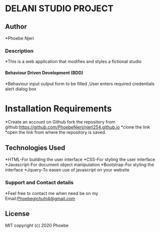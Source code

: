 # DELANI STUDIO PROJECT
## Author
*Phoebe Njeri
### Description
*This is a web application that modifies and styles a fictional studio
#### Behaviour Driven Development (BDD)
*Behaviour input output form to be filled ,User enters required credentials alert dialog box
# Installation Requirements
*Create an account on Github fork the repository from github:https://github.com/PhoebeNjeri/njeri254.github.io
*clone the link
*open the link from where the repository is saved.
## Technologies Used
*HTML-For building the user interface
*CSS-For styling the user interface
*Javascript-For document object manipulation
*Bootstrap-For styling the interface
*Jquery-To easen use of javascript on your website
### Support and Contact details
*Feel free to contact me when need be on my Email:Phoebegichuhi4@gmail.com
## License
MIT copyright (c) 2020 Phoebe
